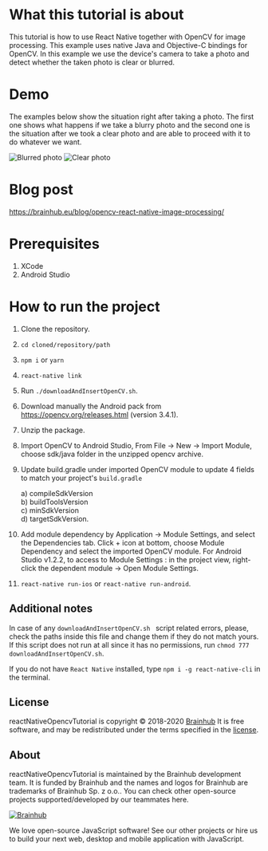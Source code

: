 # What this tutorial is about
This tutorial is how to use React Native together with OpenCV for image processing. This example uses native Java and Objective-C bindings for OpenCV. In this example we use the device's camera to take a photo and detect whether the taken photo is clear or blurred.

# Demo

The examples below show the situation right after taking a photo. The first one shows what happens if we take a blurry photo and the second one is the situation after we took a clear photo and are able to proceed with it to do whatever we want.

![Blurred photo](./images/blurred_photo.png)
![Clear photo](./images/clear_photo.png)

# Blog post

https://brainhub.eu/blog/opencv-react-native-image-processing/

# Prerequisites

1. XCode
2. Android Studio

# How to run the project

1. Clone the repository.
2. `cd cloned/repository/path`
3. `npm i` or `yarn`
4. `react-native link`
5. Run `./downloadAndInsertOpenCV.sh`.
6. Download manually the Android pack from https://opencv.org/releases.html (version 3.4.1).
7. Unzip the package.
8. Import OpenCV to Android Studio, From File -> New -> Import Module, choose sdk/java folder in the unzipped opencv archive.
9. Update build.gradle under imported OpenCV module to update 4 fields to match your project's `build.gradle`<br/>

	a) compileSdkVersion<br/>
	b) buildToolsVersion<br/>
	c) minSdkVersion<br/>
	d) targetSdkVersion.

10. Add module dependency by Application -> Module Settings, and select the Dependencies tab. Click + icon at bottom, choose Module Dependency and select the imported OpenCV module. For Android Studio v1.2.2, to access to Module Settings : in the project view, right-click the dependent module -> Open Module Settings.
11. `react-native run-ios` or `react-native run-android`.

## Additional notes
In case of any `downloadAndInsertOpenCV.sh ` script related errors, please, check the paths inside this file and change them if they do not match yours.
If this script does not run at all since it has no permissions, run `chmod 777 downloadAndInsertOpenCV.sh`.

If you do not have `React Native` installed, type `npm i -g react-native-cli` in the terminal.

## License

reactNativeOpencvTutorial is copyright © 2018-2020 [Brainhub](https://brainhub.eu/?utm_source=github) It is free software, and may be redistributed under the terms specified in the [license](LICENSE.MD).

## About

reactNativeOpencvTutorial is maintained by the Brainhub development team. It is funded by Brainhub and the names and logos for Brainhub are trademarks of Brainhub Sp. z o.o.. You can check other open-source projects supported/developed by our teammates here. 

[![Brainhub](https://brainhub.eu/brainhub.svg)](https://brainhub.eu/?utm_source=github)

We love open-source JavaScript software! See our other projects or hire us to build your next web, desktop and mobile application with JavaScript.
